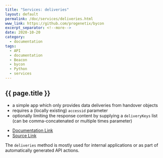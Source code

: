 ```yaml
---
title: "Services: deliveries"
layout: default
permalink: /doc/services/deliveries.html
www_link: https://github.com/progenetix/bycon
excerpt_separator: <!--more-->
date: 2020-10-20
category:
  - documentation
tags:
  - API
  - documentation
  - Beacon
  - bycon
  - Python
  - services
---
```


## {{ page.title }}

* a simple app which only provides data deliveries from handover objects
* requires a (locally existing) `accessid` parameter
* optionally limiting the response content by supplying a `deliveryKeys` list
(can be comma-concatenated or multiple times parameter)

<!--more-->

* [Documentation Link](https://github.com/progenetix/bycon/blob/master/services/doc/deliveries.md)
* [Source Link](https://github.com/progenetix/bycon/blob/master/services/deliveries.py)

The `deliveries` method is mostly used for internal applications or as part of
automatically generated API actions.
